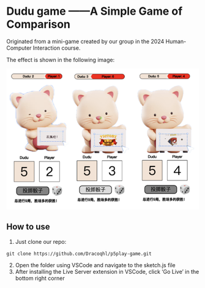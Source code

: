 # Dudu game ——A Simple Game of Comparison
Originated from a mini-game created by our group in the 2024 Human-Computer Interaction course.

The effect is shown in the following image:

![DUdu](./assets/final_img.png)

## How to use
1. Just clone our repo:

```
git clone https://github.com/Dracoqhl/p5play-game.git
```

2. Open the folder using VSCode and navigate to the sketch.js file
3. After installing the Live Server extension in VSCode, click ‘Go Live’ in the bottom right corner